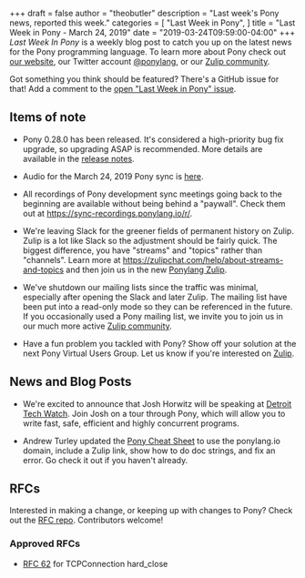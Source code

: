 +++
draft = false
author = "theobutler"
description = "Last week's Pony news, reported this week."
categories = [
    "Last Week in Pony",
]
title = "Last Week in Pony - March 24, 2019"
date = "2019-03-24T09:59:00-04:00"
+++
_Last Week In Pony_ is a weekly blog post to catch you up on the latest news for the Pony programming language. To learn more about Pony check out [our website](https://ponylang.io), our Twitter account [@ponylang](https://twitter.com/ponylang), or our [Zulip community](https://ponylang.zulipchat.com).

Got something you think should be featured? There's a GitHub issue for that! Add a comment to the [open "Last Week in Pony" issue](https://github.com/ponylang/ponylang.github.io/issues?q=is%3Aissue+is%3Aopen+label%3Alast-week-in-pony).
<!--more-->


## Items of note

- Pony 0.28.0 has been released. It's considered a high-priority bug fix upgrade, so upgrading ASAP is recommended. More details are available in the [release notes](https://www.ponylang.io/blog/2019/03/0.28.0-released/).

- Audio for the March 24, 2019 Pony sync is [here](https://sync-recordings.ponylang.io/r/2019_03_19.m4a).

- All recordings of Pony development sync meetings going back to the beginning are available without being behind a "paywall". Check them out at https://sync-recordings.ponylang.io/r/.

- We're leaving Slack for the greener fields of permanent history on Zulip. Zulip is a lot like Slack so the adjustment should be fairly quick. The biggest difference, you have "streams" and "topics" rather than "channels". Learn more at https://zulipchat.com/help/about-streams-and-topics and then join us in the new [Ponylang Zulip](https://ponylang.zulipchat.com/).

- We've shutdown our mailing lists since the traffic was minimal, especially after opening the Slack and later Zulip. The mailing list have been put into a read-only mode so they can be referenced in the future. If you occasionally used a Pony mailing list, we invite you to join us in our much more active [Zulip community](https://ponylang.zulipchat.com/).

- Have a fun problem you tackled with Pony? Show off your solution at the next Pony Virtual Users Group. Let us know if you're interested on [Zulip](https://ponylang.zulipchat.com/#narrow/stream/189934-general/topic/virtual.20user.20group).

## News and Blog Posts

- We're excited to announce that Josh Horwitz will be speaking at [Detroit Tech Watch](https://detroittechwatch.org/). Join Josh on a tour through Pony, which will allow you to write fast, safe, efficient and highly concurrent programs.

- Andrew Turley updated the [Pony Cheat Sheet](https://www.ponylang.io/media/cheatsheet/pony-cheat-sheet.pdf) to use the ponylang.io domain, include a Zulip link, show how to do doc strings, and fix an error. Go check it out if you haven't already.

## RFCs

Interested in making a change, or keeping up with changes to Pony? Check out the [RFC repo](https://github.com/ponylang/rfcs). Contributors welcome!

### Approved RFCs

- [RFC 62](https://github.com/ponylang/rfcs/blob/master/text/0062-tcpconnection-hard-close.md) for TCPConnection hard_close
